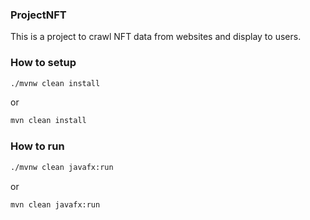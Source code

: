 ### ProjectNFT

This is a project to crawl NFT data from websites and display to users.

### How to setup

```bash
./mvnw clean install
```

or

```bash
mvn clean install
```

### How to run

```bash
./mvnw clean javafx:run
```

or

```bash
mvn clean javafx:run
```
